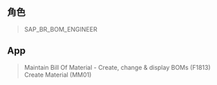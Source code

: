 ## 角色
> SAP_BR_BOM_ENGINEER
## App
> Maintain Bill Of Material - Create, change & display BOMs (F1813)
> Create Material (MM01)